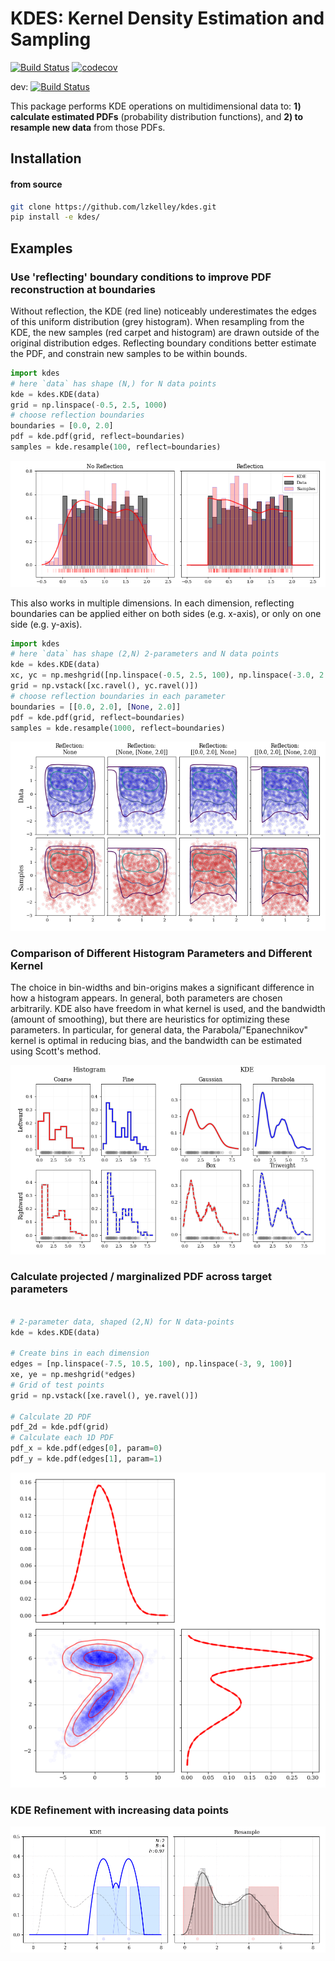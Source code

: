 # KDES: Kernel Density Estimation and Sampling

[![Build Status](https://travis-ci.org/lzkelley/kdes.svg?branch=master)](https://travis-ci.org/lzkelley/kdes)
[![codecov](https://codecov.io/gh/lzkelley/kdes/branch/master/graph/badge.svg)](https://codecov.io/gh/lzkelley/kdes)

dev: [![Build Status](https://travis-ci.org/lzkelley/kdes.svg?branch=dev)](https://travis-ci.org/lzkelley/kdes)

This package performs KDE operations on multidimensional data to: **1) calculate estimated PDFs** (probability distribution functions), and **2) to resample new data** from those PDFs.

## Installation

#### from source

```bash
git clone https://github.com/lzkelley/kdes.git
pip install -e kdes/
```


## Examples

### Use 'reflecting' boundary conditions to improve PDF reconstruction at boundaries

Without reflection, the KDE (red line) noticeably underestimates the edges of this uniform distribution (grey histogram).  When resampling from the KDE, the new samples (red carpet and histogram) are drawn outside of the original distribution edges.  Reflecting boundary conditions better estimate the PDF, and constrain new samples to be within bounds.

```python
import kdes
# here `data` has shape (N,) for N data points
kde = kdes.KDE(data)
grid = np.linspace(-0.5, 2.5, 1000)
# choose reflection boundaries
boundaries = [0.0, 2.0]
pdf = kde.pdf(grid, reflect=boundaries)
samples = kde.resample(100, reflect=boundaries)
```

![1D Samples with Reflection](docs/media/kde_1d_reflect.png)

This also works in multiple dimensions.  In each dimension, reflecting boundaries can be applied either on both sides (e.g. x-axis), or only on one side (e.g. y-axis).

```python
import kdes
# here `data` has shape (2,N) 2-parameters and N data points
kde = kdes.KDE(data)
xc, yc = np.meshgrid([np.linspace(-0.5, 2.5, 100), np.linspace(-3.0, 2.5, 200)])
grid = np.vstack([xc.ravel(), yc.ravel()])
# choose reflection boundaries in each parameter
boundaries = [[0.0, 2.0], [None, 2.0]]
pdf = kde.pdf(grid, reflect=boundaries)
samples = kde.resample(1000, reflect=boundaries)
```

![2D Samples with Reflection](docs/media/kde_2d_reflect.png)



### Comparison of Different Histogram Parameters and Different Kernel

The choice in bin-widths and bin-origins makes a significant difference in how a histogram appears.  In general, both parameters are chosen arbitrarily.  KDE also have freedom in what kernel is used, and the bandwidth (amount of smoothing), but there are heuristics for optimizing these parameters.  In particular, for general data, the Parabola/"Epanechnikov" kernel is optimal in reducing bias, and the bandwidth can be estimated using Scott's method.

![Different Histograms and Kernels](docs/media/kde_motivation.png)



### Calculate projected / marginalized PDF across target parameters

```python

# 2-parameter data, shaped (2,N) for N data-points
kde = kdes.KDE(data)

# Create bins in each dimension
edges = [np.linspace(-7.5, 10.5, 100), np.linspace(-3, 9, 100)]
xe, ye = np.meshgrid(*edges)
# Grid of test points
grid = np.vstack([xe.ravel(), ye.ravel()])

# Calculate 2D PDF
pdf_2d = kde.pdf(grid)
# Calculate each 1D PDF
pdf_x = kde.pdf(edges[0], param=0)
pdf_y = kde.pdf(edges[1], param=1)
```

![2D PDF with projections](docs/media/2d_pdf_projection.png)



### KDE Refinement with increasing data points

![2D PDF with projections](docs/media/movie.gif)
